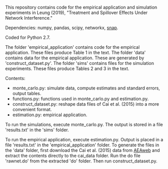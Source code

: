 This repository contains code for the empirical application and simulation experiments in Leung (2019), "Treatment and Spillover Effects Under Network Interference." 

Dependencies: numpy, pandas, scipy, networkx, [snap](http://snap.stanford.edu).

Coded for Python 2.7.

The folder 'empirical\_application' contains code for the empirical application. These files produce Table 1 in the text.
The folder 'data' contains data for the empirical application. These are generated by 'construct\_dataset.py'. 
The folder 'sims' contains files for the simulation experiments. These files produce Tables 2 and 3 in the text.

Contents:
* monte\_carlo.py: simulate data, compute estimates and standard errors, output tables.
* functions.py: functions used in monte\_carlo.py and estimation.py.
* construct\_dataset.py: reshape data files of Cai et al. (2015) into a more convenient format.
* estimation.py: empirical application.

To run the simulations, execute monte\_carlo.py. The output is stored in a file 'results.txt' in the 'sims' folder. 

To run the empirical application, execute estimation.py. Output is placed in a file 'results.txt' in the 'empirical\_application' folder. To generate the files in the 'data' folder, first download the Cai et al. (2015) data from [AEAweb](https://www.aeaweb.org/articles?id=10.1257/app.20130442) and extract the contents directly to the cai\_data folder. Run the do file 'rawnet.do' from the extracted 'do' folder. Then run construct\_dataset.py.

